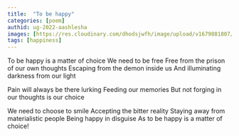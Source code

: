 ```yaml
---
title:  "To be happy"
categories: [poem]
authid: ug-2022-aashlesha
images: [https://res.cloudinary.com/dhodsjwfh/image/upload/v1679881807/rainbow_dxyiz6.jpg]
tags: [happiness]
---
```



To be happy is a matter of choice
We need to be free
Free from the prison of our own thoughts
Escaping from the demon inside us
And illuminating darkness from our light

Pain will always be there lurking
Feeding our memories
But not forging in our thoughts is our choice

We need to choose to smile
Accepting the bitter reality
Staying away from materialistic people
Being happy in disguise
As to be happy is a matter of choice!
